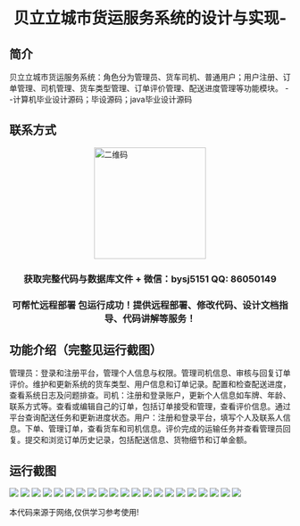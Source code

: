 <p><h1 align="center">贝立立城市货运服务系统的设计与实现-</h1></p>

## 简介
贝立立城市货运服务系统：角色分为管理员、货车司机、普通用户；用户注册、订单管理、司机管理、货车类型管理、订单评价管理、配送进度管理等功能模块。    --计算机毕业设计源码；毕设源码；java毕业设计源码


## 联系方式
<img src="https://bs-1329754181.cos.ap-shanghai.myqcloud.com/wx.jpg" alt="二维码" style="display: block; margin: 0 auto;" width="200px">
<p><h3 align="center">获取完整代码与数据库文件 + 微信：bysj5151 QQ: 86050149</h3></p>
<p><h3 align="center">可帮忙远程部署 包运行成功！提供远程部署、修改代码、设计文档指导、代码讲解等服务！</h3></p>

## 功能介绍（完整见运行截图）
管理员：登录和注册平台，管理个人信息与权限。管理司机信息、审核与回复订单评价。维护和更新系统的货车类型、用户信息和订单记录。配置和检查配送进度，查看系统日志及问题排查。司机：注册和登录账户，更新个人信息如车牌、年龄、联系方式等。查看或编辑自己的订单，包括订单接受和管理，查看评价信息。通过平台查询配送任务和更新进度状态。用户：注册和登录平台，填写个人及联系人信息。下单、管理订单，查看货车和司机信息。评价完成的运输任务并查看管理员回复。提交和浏览订单历史记录，包括配送信息、货物细节和订单金额。


## 运行截图
![](https://bs-1329754181.cos.ap-shanghai.myqcloud.com/ssm/BailiLiCityCargoService/img/001.jpg)
![](https://bs-1329754181.cos.ap-shanghai.myqcloud.com/ssm/BailiLiCityCargoService/img/002.jpg)
![](https://bs-1329754181.cos.ap-shanghai.myqcloud.com/ssm/BailiLiCityCargoService/img/003.jpg)
![](https://bs-1329754181.cos.ap-shanghai.myqcloud.com/ssm/BailiLiCityCargoService/img/004.jpg)
![](https://bs-1329754181.cos.ap-shanghai.myqcloud.com/ssm/BailiLiCityCargoService/img/005.jpg)
![](https://bs-1329754181.cos.ap-shanghai.myqcloud.com/ssm/BailiLiCityCargoService/img/006.jpg)
![](https://bs-1329754181.cos.ap-shanghai.myqcloud.com/ssm/BailiLiCityCargoService/img/007.jpg)
![](https://bs-1329754181.cos.ap-shanghai.myqcloud.com/ssm/BailiLiCityCargoService/img/008.jpg)
![](https://bs-1329754181.cos.ap-shanghai.myqcloud.com/ssm/BailiLiCityCargoService/img/009.jpg)
![](https://bs-1329754181.cos.ap-shanghai.myqcloud.com/ssm/BailiLiCityCargoService/img/010.jpg)
![](https://bs-1329754181.cos.ap-shanghai.myqcloud.com/ssm/BailiLiCityCargoService/img/011.jpg)
![](https://bs-1329754181.cos.ap-shanghai.myqcloud.com/ssm/BailiLiCityCargoService/img/012.jpg)
![](https://bs-1329754181.cos.ap-shanghai.myqcloud.com/ssm/BailiLiCityCargoService/img/013.jpg)
![](https://bs-1329754181.cos.ap-shanghai.myqcloud.com/ssm/BailiLiCityCargoService/img/014.jpg)
![](https://bs-1329754181.cos.ap-shanghai.myqcloud.com/ssm/BailiLiCityCargoService/img/015.jpg)
![](https://bs-1329754181.cos.ap-shanghai.myqcloud.com/ssm/BailiLiCityCargoService/img/016.jpg)
![](https://bs-1329754181.cos.ap-shanghai.myqcloud.com/ssm/BailiLiCityCargoService/img/017.jpg)
![](https://bs-1329754181.cos.ap-shanghai.myqcloud.com/ssm/BailiLiCityCargoService/img/018.jpg)
![](https://bs-1329754181.cos.ap-shanghai.myqcloud.com/ssm/BailiLiCityCargoService/img/019.jpg)
![](https://bs-1329754181.cos.ap-shanghai.myqcloud.com/ssm/BailiLiCityCargoService/img/020.jpg)
![](https://bs-1329754181.cos.ap-shanghai.myqcloud.com/ssm/BailiLiCityCargoService/img/021.jpg)

<p>本代码来源于网络,仅供学习参考使用!</p>
